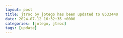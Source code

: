 ```yaml
---
layout: post
title: jtroc by jotego has been updated to 8533440
date: 2024-07-12 16:32:35 +0000
categories: [jotego, jtroc]
tags: [update]
---
```


